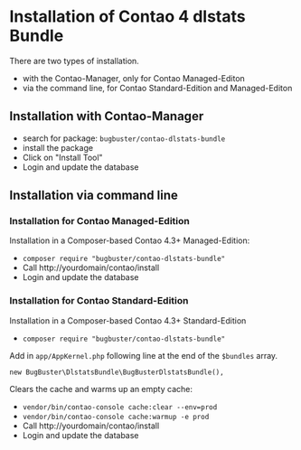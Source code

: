 # Installation of Contao 4 dlstats Bundle

There are two types of installation.

* with the Contao-Manager, only for Contao Managed-Editon
* via the command line, for Contao Standard-Edition and Managed-Editon


## Installation with Contao-Manager

* search for package: `bugbuster/contao-dlstats-bundle`
* install the package
* Click on "Install Tool"
* Login and update the database


## Installation via command line

### Installation for Contao Managed-Edition

Installation in a Composer-based Contao 4.3+ Managed-Edition:

* `composer require "bugbuster/contao-dlstats-bundle"`
* Call http://yourdomain/contao/install
* Login and update the database


### Installation for Contao Standard-Edition

Installation in a Composer-based Contao 4.3+ Standard-Edition

* `composer require "bugbuster/contao-dlstats-bundle"`

Add in `app/AppKernel.php` following line at the end of the `$bundles` array.

`new BugBuster\DlstatsBundle\BugBusterDlstatsBundle(),`

Clears the cache and warms up an empty cache:

* `vendor/bin/contao-console cache:clear --env=prod`
* `vendor/bin/contao-console cache:warmup -e prod`
* Call http://yourdomain/contao/install
* Login and update the database


